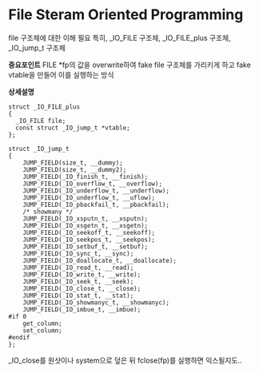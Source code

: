 # File Steram Oriented Programming

file 구조체에 대한 이해 필요
특히, \_IO_FILE 구조체, \_IO_FILE_plus 구조체, \_IO_jump_t 구조체

**중요포인트**
FILE \*fp의 값을 overwrite하여 fake file 구조체를 가리키게 하고 fake vtable을 만들어 이를 실행하는 방식

**상세설명**
```
struct _IO_FILE_plus
{
  _IO_FILE file;
  const struct _IO_jump_t *vtable;
};

struct _IO_jump_t
{
    JUMP_FIELD(size_t, __dummy);
    JUMP_FIELD(size_t, __dummy2);
    JUMP_FIELD(_IO_finish_t, __finish);
    JUMP_FIELD(_IO_overflow_t, __overflow);
    JUMP_FIELD(_IO_underflow_t, __underflow);
    JUMP_FIELD(_IO_underflow_t, __uflow);
    JUMP_FIELD(_IO_pbackfail_t, __pbackfail);
    /* showmany */
    JUMP_FIELD(_IO_xsputn_t, __xsputn);
    JUMP_FIELD(_IO_xsgetn_t, __xsgetn);
    JUMP_FIELD(_IO_seekoff_t, __seekoff);
    JUMP_FIELD(_IO_seekpos_t, __seekpos);
    JUMP_FIELD(_IO_setbuf_t, __setbuf);
    JUMP_FIELD(_IO_sync_t, __sync);
    JUMP_FIELD(_IO_doallocate_t, __doallocate);
    JUMP_FIELD(_IO_read_t, __read);
    JUMP_FIELD(_IO_write_t, __write);
    JUMP_FIELD(_IO_seek_t, __seek);
    JUMP_FIELD(_IO_close_t, __close);
    JUMP_FIELD(_IO_stat_t, __stat);
    JUMP_FIELD(_IO_showmanyc_t, __showmanyc);
    JUMP_FIELD(_IO_imbue_t, __imbue);
#if 0
    get_column;
    set_column;
#endif
};
```

\_IO_close를 원샷이나 system으로 덮은 뒤 fclose(fp)를 실행하면 익스될지도..


